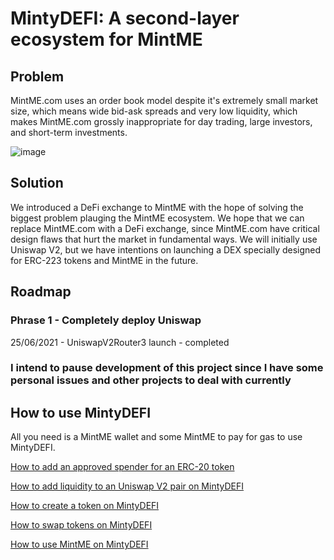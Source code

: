 # MintyDEFI: A second-layer ecosystem for MintME

## Problem

MintME.com uses an order book model despite it's extremely small market size, which means wide bid-ask spreads and very low liquidity, which makes MintME.com grossly inappropriate for day trading, large investors, and short-term investments.

![image](https://user-images.githubusercontent.com/55774978/123357834-7fbe8300-d594-11eb-8ae9-e8866d2990e6.png)

## Solution

We introduced a DeFi exchange to MintME with the hope of solving the biggest problem plauging the MintME ecosystem. We hope that we can replace MintME.com with a DeFi exchange, since MintME.com have critical design flaws that hurt the market in fundamental ways. We will initially use Uniswap V2, but we have intentions on launching a DEX specially designed for ERC-223 tokens and MintME in the future.

## Roadmap

### Phrase 1 - Completely deploy Uniswap

25/06/2021 - UniswapV2Router3 launch - completed

### I intend to pause development of this project since I have some personal issues and other projects to deal with currently

## How to use MintyDEFI

All you need is a MintME wallet and some MintME to pay for gas to use MintyDEFI.

[How to add an approved spender for an ERC-20 token](https://github.com/EUBIToken/MintyDEFI/blob/main/approve.md)

[How to add liquidity to an Uniswap V2 pair on MintyDEFI](https://github.com/EUBIToken/MintyDEFI/blob/main/addliquidity.md)

[How to create a token on MintyDEFI](https://github.com/EUBIToken/MintyDEFI/blob/main/createtoken.md)

[How to swap tokens on MintyDEFI](https://github.com/EUBIToken/MintyDEFI/blob/main/swap.md)

[How to use MintME on MintyDEFI](https://github.com/EUBIToken/MintyDEFI/blob/main/WrappedMintME.md)
